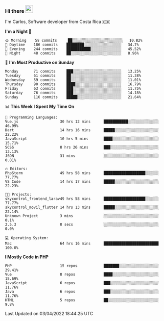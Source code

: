 ### Hi there <img src="https://media.giphy.com/media/hvRJCLFzcasrR4ia7z/giphy.gif" width="25px">

I'm Carlos, Software developer from Costa Rica 🇨🇷

<!--START_SECTION:waka-->
**I'm a Night 🦉** 

```text
🌞 Morning    58 commits     ██░░░░░░░░░░░░░░░░░░░░░░░   10.82% 
🌆 Daytime    186 commits    ████████░░░░░░░░░░░░░░░░░   34.7% 
🌃 Evening    244 commits    ███████████░░░░░░░░░░░░░░   45.52% 
🌙 Night      48 commits     ██░░░░░░░░░░░░░░░░░░░░░░░   8.96%

```
📅 **I'm Most Productive on Sunday** 

```text
Monday       71 commits     ███░░░░░░░░░░░░░░░░░░░░░░   13.25% 
Tuesday      61 commits     ██░░░░░░░░░░░░░░░░░░░░░░░   11.38% 
Wednesday    59 commits     ██░░░░░░░░░░░░░░░░░░░░░░░   11.01% 
Thursday     90 commits     ████░░░░░░░░░░░░░░░░░░░░░   16.79% 
Friday       63 commits     ███░░░░░░░░░░░░░░░░░░░░░░   11.75% 
Saturday     76 commits     ███░░░░░░░░░░░░░░░░░░░░░░   14.18% 
Sunday       116 commits    █████░░░░░░░░░░░░░░░░░░░░   21.64%

```


📊 **This Week I Spent My Time On** 

```text
💬 Programming Languages: 
Vue.js                   30 hrs 12 mins      ███████████░░░░░░░░░░░░░░   46.99% 
Dart                     14 hrs 16 mins      █████░░░░░░░░░░░░░░░░░░░░   22.22% 
JavaScript               10 hrs 5 mins       ████░░░░░░░░░░░░░░░░░░░░░   15.71% 
SCSS                     8 hrs 26 mins       ███░░░░░░░░░░░░░░░░░░░░░░   13.13% 
JSON                     31 mins             ░░░░░░░░░░░░░░░░░░░░░░░░░   0.81%

🔥 Editors: 
PhpStorm                 49 hrs 58 mins      ███████████████████░░░░░░   77.77% 
VS Code                  14 hrs 17 mins      █████░░░░░░░░░░░░░░░░░░░░   22.23%

🐱‍💻 Projects: 
skycontrol_frontend_larav49 hrs 58 mins      ███████████████████░░░░░░   77.77% 
skycontrol_movil_flutter 14 hrs 13 mins      █████░░░░░░░░░░░░░░░░░░░░   22.14% 
Unknown Project          3 mins              ░░░░░░░░░░░░░░░░░░░░░░░░░   0.1% 
2.5.3                    0 secs              ░░░░░░░░░░░░░░░░░░░░░░░░░   0.0%

💻 Operating System: 
Mac                      64 hrs 16 mins      █████████████████████████   100.0%

```

**I Mostly Code in PHP** 

```text
PHP                      15 repos            ███████░░░░░░░░░░░░░░░░░░   29.41% 
Vue                      8 repos             ████░░░░░░░░░░░░░░░░░░░░░   15.69% 
JavaScript               6 repos             ███░░░░░░░░░░░░░░░░░░░░░░   11.76% 
Java                     6 repos             ███░░░░░░░░░░░░░░░░░░░░░░   11.76% 
HTML                     5 repos             ██░░░░░░░░░░░░░░░░░░░░░░░   9.8%

```



 Last Updated on 03/04/2022 18:44:25 UTC
<!--END_SECTION:waka-->
